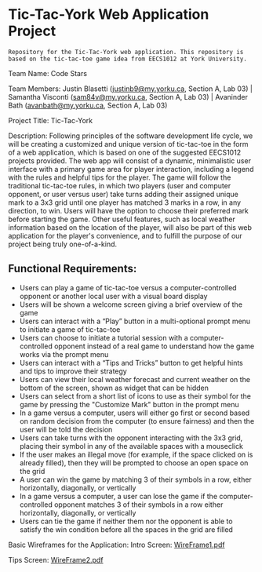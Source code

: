 # Tic-Tac-York Web Application Project
	Repository for the Tic-Tac-York web application. This repository is based on the tic-tac-toe game idea from EECS1012 at York University.

Team Name: Code Stars

Team Members: Justin Blasetti (justinb9@my.yorku.ca, Section A, Lab 03) | Samantha Visconti (sam84v@my.yorku.ca, Section A, Lab 03) | Avaninder Bath (avanbath@my.yorku.ca, Section A, Lab 03)

Project Title: Tic-Tac-York

Description: Following principles of the software development life cycle, we will be creating a customized and unique version of tic-tac-toe in the form of a web application, which is based on one of the suggested EECS1012 projects provided. The web app will consist of a dynamic, minimalistic user interface with a primary game area for player interaction, including a legend with the rules and helpful tips for the player. The game will follow the traditional tic-tac-toe rules, in which two players (user and computer opponent, or user versus user) take turns adding their assigned unique mark to a 3x3 grid until one player has matched 3 marks in a row, in any direction, to win. Users will have the option to choose their preferred mark before starting the game. Other useful features, such as local weather information based on the location of the player, will also be part of this web application for the player's convenience, and to fulfill the purpose of our project being truly one-of-a-kind.

## Functional Requirements:
- Users can play a game of tic-tac-toe versus a computer-controlled opponent or another local user with a visual board display
- Users will be shown a welcome screen giving a brief overview of the game
- Users can interact with a “Play” button in a multi-optional prompt menu to initiate a game of tic-tac-toe
- Users can choose to initiate a tutorial session with a computer-controlled opponent instead of a real game to understand how the game works via the prompt menu
- Users can interact with a “Tips and Tricks” button to get helpful hints and tips to improve their strategy
- Users can view their local weather forecast and current weather on the bottom of the screen, shown as widget that can be hidden
- Users can select from a short list of icons to use as their symbol for the game by pressing the "Customize Mark" button in the prompt menu
- In a game versus a computer, users will either go first or second based on random decision from the computer (to ensure fairness) and then the user will be told the decision
- Users can take turns with the opponent interacting with the 3x3 grid, placing their symbol in any of the available spaces with a mouseclick
- If the user makes an illegal move (for example, if the space clicked on is already filled), then they will be prompted to choose an open space on the grid
- A user can win the game by matching 3 of their symbols in a row, either horizontally, diagonally, or vertically
- In a game versus a computer, a user can lose the game if the computer-controlled opponent matches 3 of their symbols in a row either horizontally, diagonally, or vertically
- Users can tie the game if neither them nor the opponent is able to satisfy the win condition before all the spaces in the grid are filled

Basic Wireframes for the Application:
Intro Screen: [WireFrame1.pdf](https://github.com/avanbath/tic-tac-york1012/files/7445738/WireFrame1.pdf)

Tips Screen: [WireFrame2.pdf](https://github.com/avanbath/tic-tac-york1012/files/7445739/WireFrame2.pdf)
